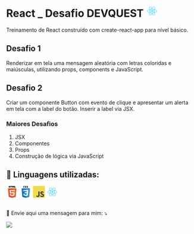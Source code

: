 # React _ Desafio DEVQUEST <code><img height="32" src="https://raw.githubusercontent.com/github/explore/80688e429a7d4ef2fca1e82350fe8e3517d3494d/topics/react/react.png" alt="React"/></code>

Treinamento de React construído com create-react-app para nível básico.

## Desafio 1
Renderizar em tela uma mensagem aleatória com letras coloridas e maiúsculas, utilizando props, components e JavaScript.

## Desafio 2

Criar um componente Button com evento de clique e apresentar um alerta em tela com a label do botão. Inserir a label via JSX.

### Maiores Desafios

1. JSX
2. Componentes
3. Props
4. Construção de lógica via JavaScript

## 🚀 Linguagens utilizadas:

<code><img height="32" src="https://raw.githubusercontent.com/github/explore/80688e429a7d4ef2fca1e82350fe8e3517d3494d/topics/html/html.png" alt="HTML5"/></code>
<code><img height="32" src="https://raw.githubusercontent.com/github/explore/80688e429a7d4ef2fca1e82350fe8e3517d3494d/topics/css/css.png" alt="CSS"/></code>
<code><img height="32" src="https://raw.githubusercontent.com/github/explore/80688e429a7d4ef2fca1e82350fe8e3517d3494d/topics/javascript/javascript.png" alt="JS"/></code>
<code><img height="32" src="https://raw.githubusercontent.com/github/explore/80688e429a7d4ef2fca1e82350fe8e3517d3494d/topics/react/react.png" alt="React"/></code>


##

<p align="left">
  💌 Envie aqui uma mensagem para mim: ⤵️
</p>
<p align="left">

 <a href="https://www.linkedin.com/in/milena-marlim/" target="_blank"><img src="https://img.shields.io/badge/-LinkedIn-%230077B5?style=for-the-badge&logo=linkedin&logoColor=white" target="_blank"></a> 
